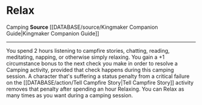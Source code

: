 ﻿---
actions: null
cost: null
element: null
frequency: null
id: '1480'
name: Relax
rarity: Common
requirement: null
rus_type_level: null
school: null
source: '[[DATABASE/source/Kingmaker Companion Guide|Kingmaker Companion Guide]]'
trait:
- '[[DATABASE/trait/Camping|Camping]]'
trigger: null
type: Action

---
# Relax

<span class="item-trait">Camping</span>
**Source** [[DATABASE/source/Kingmaker Companion Guide|Kingmaker Companion Guide]]

---
You spend 2 hours listening to campfire stories, chatting, reading, meditating, napping, or otherwise simply relaxing. You gain a +1 circumstance bonus to the next check you make in order to resolve a Camping activity, provided that check happens during this camping session.
 A character that's suffering a status penalty from a critical failure on the [[DATABASE/action/Tell Campfire Story|Tell Campfire Story]] activity removes that penalty after spending an hour Relaxing. You can Relax as many times as you want during a camping session.